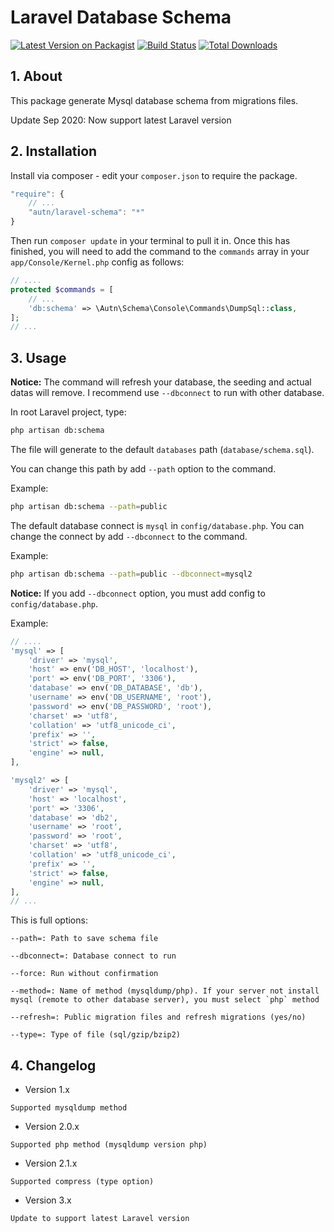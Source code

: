 # Laravel Database Schema

[![Latest Version on Packagist](https://img.shields.io/packagist/v/autn/laravel-schema.svg?style=flat-square)](https://packagist.org/packages/autn/laravel-schema)
[![Build Status](https://api.travis-ci.org/autn/laravel-schema.svg?branch=master&style=flat-square)](https://travis-ci.org/autn/laravel-schema)
[![Total Downloads](https://img.shields.io/packagist/dt/autn/laravel-schema.svg?style=flat-square)](https://packagist.org/packages/autn/laravel-schema)

## 1. About

This package generate Mysql database schema from migrations files.

Update Sep 2020: Now support latest Laravel version

## 2. Installation

Install via composer - edit your `composer.json` to require the package.

```js
"require": {
    // ...
    "autn/laravel-schema": "*"
}
```

Then run `composer update` in your terminal to pull it in.
Once this has finished, you will need to add the command to the `commands` array in your `app/Console/Kernel.php` config as follows:

```php
// ....
protected $commands = [
    // ...
    'db:schema' => \Autn\Schema\Console\Commands\DumpSql::class,
];
// ...
```
## 3. Usage

**Notice:** The command will refresh your database, the seeding and actual datas will remove. I recommend use `--dbconnect` to run with other database.

In root Laravel project, type:

```sh
php artisan db:schema
```

The file will generate to the default `databases` path (`database/schema.sql`).

You can change this path by add `--path` option to the command.

Example:

```sh
php artisan db:schema --path=public
```

The default database connect is `mysql` in `config/database.php`. You can change the connect by add `--dbconnect` to the command.

Example:

```sh
php artisan db:schema --path=public --dbconnect=mysql2
```

**Notice:** If you add `--dbconnect` option, you must add config to `config/database.php`.

Example:

```php
// ....
'mysql' => [
    'driver' => 'mysql',
    'host' => env('DB_HOST', 'localhost'),
    'port' => env('DB_PORT', '3306'),
    'database' => env('DB_DATABASE', 'db'),
    'username' => env('DB_USERNAME', 'root'),
    'password' => env('DB_PASSWORD', 'root'),
    'charset' => 'utf8',
    'collation' => 'utf8_unicode_ci',
    'prefix' => '',
    'strict' => false,
    'engine' => null,
],

'mysql2' => [
    'driver' => 'mysql',
    'host' => 'localhost',
    'port' => '3306',
    'database' => 'db2',
    'username' => 'root',
    'password' => 'root',
    'charset' => 'utf8',
    'collation' => 'utf8_unicode_ci',
    'prefix' => '',
    'strict' => false,
    'engine' => null,
],
// ...
```

This is full options:
```
--path=: Path to save schema file

--dbconnect=: Database connect to run

--force: Run without confirmation

--method=: Name of method (mysqldump/php). If your server not install mysql (remote to other database server), you must select `php` method

--refresh=: Public migration files and refresh migrations (yes/no)

--type=: Type of file (sql/gzip/bzip2)
```

## 4. Changelog

- Version 1.x
```
Supported mysqldump method
```

- Version 2.0.x
```
Supported php method (mysqldump version php)
```

- Version 2.1.x
```
Supported compress (type option)
```

- Version 3.x
```
Update to support latest Laravel version
```
